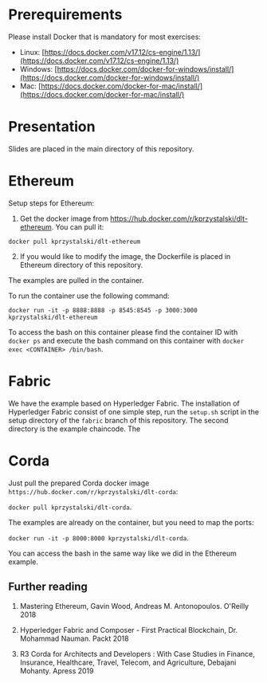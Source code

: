 # Prerequirements

Please install Docker that is mandatory for most exercises:

- Linux: [https://docs.docker.com/v17.12/cs-engine/1.13/](https://docs.docker.com/v17.12/cs-engine/1.13/)
- Windows: [https://docs.docker.com/docker-for-windows/install/](https://docs.docker.com/docker-for-windows/install/)
- Mac: [https://docs.docker.com/docker-for-mac/install/](https://docs.docker.com/docker-for-mac/install/)

# Presentation

Slides are placed in the main directory of this repository.

# Ethereum

Setup steps for Ethereum:

1. Get the docker image from https://hub.docker.com/r/kprzystalski/dlt-ethereum. You can pull it:

``docker pull kprzystalski/dlt-ethereum``

2. If you would like to modify the image, the Dockerfile is placed in Ethereum directory of this repository.

The examples are pulled in the container.

To run the container use the following command:

``docker run -it -p 8888:8888 -p 8545:8545 -p 3000:3000 kprzystalski/dlt-ethereum``

To access the bash on this container please find the container ID with ``docker ps`` and execute the bash command on this container with ``docker exec <CONTAINER> /bin/bash``.

# Fabric

We have the example based on Hyperledger Fabric. The installation of Hyperledger Fabric consist of one simple step, run the ``setup.sh`` script in the setup directory of the ``fabric`` branch of this repository. The second directory is the example chaincode. The 

# Corda

Just pull the prepared Corda docker image ``https://hub.docker.com/r/kprzystalski/dlt-corda``:

``docker pull kprzystalski/dlt-corda``.

The examples are already on the container, but you need to map the ports:

``docker run -it -p 8000:8000 kprzystalski/dlt-corda``.

You can access the bash in the same way like we did in the Ethereum example.

## Further reading

1. Mastering Ethereum, Gavin Wood, Andreas M. Antonopoulos. O'Reilly 2018

2. Hyperledger Fabric and Composer - First Practical Blockchain, Dr. Mohammad Nauman. Packt 2018

3. R3 Corda for Architects and Developers : With Case Studies in Finance, Insurance, Healthcare, Travel, Telecom, and Agriculture, Debajani Mohanty. Apress 2019
